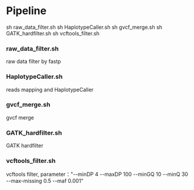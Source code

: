 

# Pipeline
sh raw_data_filter.sh
sh HaplotypeCaller.sh
sh gvcf_merge.sh
sh GATK_hardfilter.sh
sh vcftools_filter.sh


### raw_data_filter.sh
raw data filter by fastp
### HaplotypeCaller.sh
reads mapping and HaplotypeCaller
### gvcf_merge.sh
gvcf merge
### GATK_hardfilter.sh
GATK hardfilter
### vcftools_filter.sh
vcftools filter, parameter："--minDP 4 --maxDP 100 --minGQ 10 --minQ 30 --max-missing 0.5 --maf 0.001"





